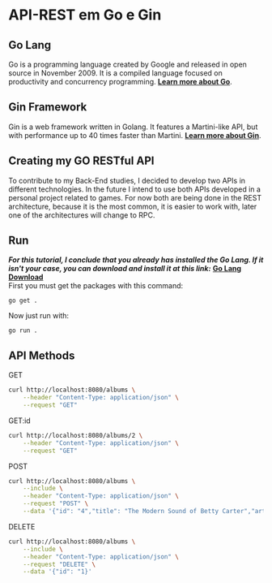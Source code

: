 # API-REST em Go e Gin
## Go Lang
Go is a programming language created by Google and released in open source in November 2009. It is a compiled language focused on productivity and concurrency programming.
**[Learn more about Go](https://go.dev/)**.
## Gin Framework
Gin is a web framework written in Golang.
It features a Martini-like API, but with performance up to 40 times faster than Martini.
**[Learn more about Gin](https://gin-gonic.com/)**.
## Creating my GO RESTful API
To contribute to my Back-End studies, I decided to develop two APIs in different technologies. In the future I intend to use both APIs developed in a personal project related to games. 
For now both are being done in the REST architecture, because it is the most common, it is easier to work with, later one of the architectures will change to RPC.
## Run
***For this tutorial, I conclude that you already has installed the Go Lang. If it isn't your case, you can download and install it at this link:*** **[Go Lang Download](https://go.dev/dl/)**
<br>First you must get the packages with this command:
```
go get .
```
Now just run with:
```
go run .
```
## API Methods
GET
```bash
curl http://localhost:8080/albums \
    --header "Content-Type: application/json" \
    --request "GET"
```
GET:id
```bash
curl http://localhost:8080/albums/2 \
    --header "Content-Type: application/json" \
    --request "GET"
```
POST
```bash
curl http://localhost:8080/albums \
    --include \
    --header "Content-Type: application/json" \
    --request "POST" \
    --data '{"id": "4","title": "The Modern Sound of Betty Carter","artist": "Betty Carter","price": 49.99}'
```
DELETE
```bash
curl http://localhost:8080/albums \
    --include \
    --header "Content-Type: application/json" \
    --request "DELETE" \
    --data '{"id": "1}'
```
